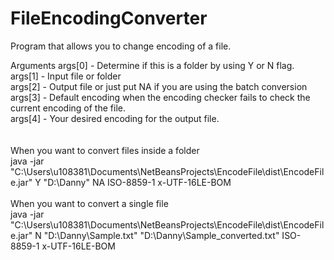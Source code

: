 # FileEncodingConverter
Program that allows you to change encoding of a file.

Arguments
args[0] - Determine if this is a folder by using Y or N flag.<br>
args[1] - Input file or folder<br>
args[2] - Output file or just put NA if you are using the batch conversion<br>
args[3] - Default encoding when the encoding checker fails to check the current encoding of the file.<br>
args[4] - Your desired encoding for the output file.<br>
<br><br>
When you want to convert files inside a folder<br>
java -jar "C:\Users\u108381\Documents\NetBeansProjects\EncodeFile\dist\EncodeFile.jar" Y "D:\Danny" NA ISO-8859-1 x-UTF-16LE-BOM
<br><br>
When you want to convert a single file<br>
java -jar "C:\Users\u108381\Documents\NetBeansProjects\EncodeFile\dist\EncodeFile.jar" N "D:\Danny\Sample.txt" "D:\Danny\Sample_converted.txt" ISO-8859-1 x-UTF-16LE-BOM

